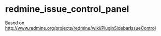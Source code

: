 redmine_issue_control_panel
===========================

Based on http://www.redmine.org/projects/redmine/wiki/PluginSidebarIssueControl